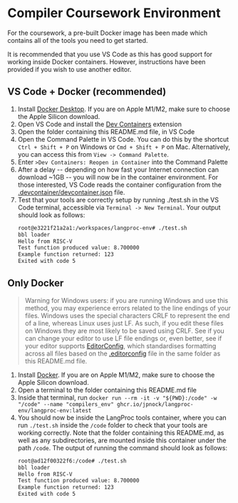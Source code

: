 # Compiler Coursework Environment

For the coursework, a pre-built Docker image has been made which contains all of the tools you need to get started.

It is recommended that you use VS Code as this has good support for working inside Docker containers. However, instructions have been provided if you wish to use another editor.

## VS Code + Docker (recommended)

1) Install [Docker Desktop](https://www.docker.com/products/docker-desktop/). If you are on Apple M1/M2, make sure to choose the Apple Silicon download.
2) Open VS Code and install the [Dev Containers](https://marketplace.visualstudio.com/items?itemName=ms-vscode-remote.remote-containers) extension
3) Open the folder containing this README.md file, in VS Code
4) Open the Command Palette in VS Code. You can do this by the shortcut `Ctrl + Shift + P` on Windows or `Cmd + Shift + P` on Mac. Alternatively, you can access this from `View -> Command Palette`.
5) Enter `>Dev Containers: Reopen in Container` into the Command Palette
6) After a delay -- depending on how fast your Internet connection can download ~1GB -- you will now be in the container environment. For those interested, VS Code reads the container configuration from the [.devcontainer/devcontainer.json](.devcontainer/devcontainer.json) file.
7) Test that your tools are correctly setup by running ./test.sh in the VS Code terminal, accessible via `Terminal -> New Terminal`. Your output should look as follows:
    ```bash
    root@e3221f21a2a1:/workspaces/langproc-env# ./test.sh
    bbl loader
    Hello from RISC-V
    Test function produced value: 8.700000
    Example function returned: 123
    Exited with code 5
    ```

## Only Docker

> Warning for Windows users: if you are running Windows and use this method, you may experience errors related to the line endings of your files. Windows uses the special characters CRLF to represent the end of a line, whereas Linux uses just LF. As such, if you edit these files on Windows they are most likely to be saved using CRLF. See if you can change your editor to use LF file endings or, even better, see if your editor supports [EditorConfig](https://editorconfig.org/), which standardises formatting across all files based on the [.editorconfig](.editorconfig) file in the same folder as this README.md file.

1) Install [Docker](https://www.docker.com/products/docker-desktop/). If you are on Apple M1/M2, make sure to choose the Apple Silicon download.
2) Open a terminal to the folder containing this README.md file
3) Inside that terminal, run `docker run --rm -it -v "${PWD}:/code" -w "/code" --name "compilers_env" ghcr.io/jpnock/langproc-env/langproc-env:latest`
4) You should now be inside the LangProc tools container, where you can run `./test.sh` inside the `/code` folder to check that your tools are working correctly. Note that the folder containing this README.md, as well as any subdirectories, are mounted inside this container under the path `/code`. The output of running the command should look as follows:
    ```bash
    root@ad12f00322f6:/code# ./test.sh
    bbl loader
    Hello from RISC-V
    Test function produced value: 8.700000
    Example function returned: 123
    Exited with code 5
    ```
